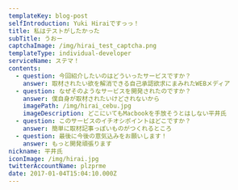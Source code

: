 ```yaml
---
templateKey: blog-post
selfIntroduction: Yuki Hiraiですっっ！
title: 私はテストがしたかった
subTitle: うおー
captchaImage: /img/hirai_test_captcha.png
templateType: individual-developer
serviceName: ステマ！
contents:
  - question: 今回紹介したいのはどういったサービスですか？
    answer: 取材されたい欲を解消できる自己承認欲求にまみれたWEBメディア
  - question: なぜそのようなサービスを開発されたのですか？
    answer: 僕自身が取材されたいけどされないから
    imagePath: /img/hirai_cebu.jpg
    imageDescription: どこにいてもMacbookを手放そうとはしない平井氏
  - question: このサービスのイチオシポイントはどこですか？
    answer: 簡単に取材記事っぽいものがつくれるところ
  - question: 最後に今後の意気込みをお願いします！
    answer: もっと開発頑張ります
nickname: 平井氏
iconImage: /img/hirai.jpg
twitterAccountName: plzprme
date: 2017-01-04T15:04:10.000Z
---
```

